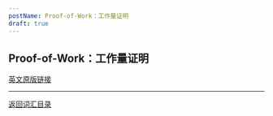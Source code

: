 ```yaml
---
postName: Proof-of-Work：工作量证明
draft: true
---
```

## Proof-of-Work：工作量证明




[英文原版链接](https://wiki.internetcomputer.org/wiki/Glossary)

---
[返回词汇目录](../glossary)